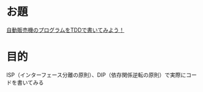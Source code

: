 # お題

[自動販売機のプログラムをTDDで書いてみよう！](https://gist.github.com/yattom/884741ecbd3c660fb393b2d7b116b4b2)

# 目的

ISP（インターフェース分離の原則）、DIP（依存関係逆転の原則）で実際にコードを書いてみる